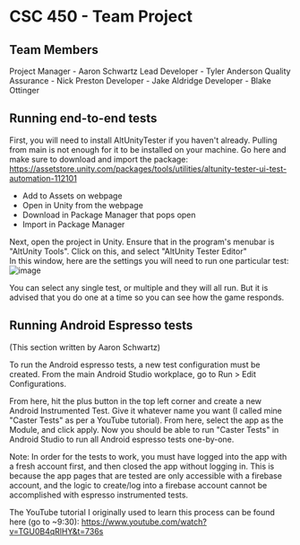 # CSC 450 - Team Project
## Team Members
Project Manager - Aaron Schwartz
Lead Developer - Tyler Anderson
Quality Assurance - Nick Preston
Developer - Jake Aldridge
Developer - Blake Ottinger

## Running end-to-end tests
First, you will need to install AltUnityTester if you haven't already. Pulling from main is not enough for it to be installed on your machine. Go here and make sure to download and import the package: https://assetstore.unity.com/packages/tools/utilities/altunity-tester-ui-test-automation-112101
- Add to Assets on webpage
- Open in Unity from the webpage
- Download in Package Manager that pops open
- Import in Package Manager

Next, open the project in Unity. Ensure that in the program's menubar is "AltUnity Tools". Click on this, and select "AltUnity Tester Editor"  
In this window, here are the settings you will need to run one particular test:
![image](https://user-images.githubusercontent.com/10481914/141410198-74c2d55f-effa-466f-b11f-50eb321aab60.png)

You can select any single test, or multiple and they will all run.
But it is advised that you do one at a time so you can see how the game responds.


## Running Android Espresso tests
(This section written by Aaron Schwartz)

To run the Android espresso tests, a new test configuration must be created. From the main Android Studio workplace, go to Run > Edit Configurations.

From here, hit the plus button in the top left corner and create a new Android Instrumented Test. Give it whatever name you want (I called mine "Caster Tests" as per a YouTube tutorial). From here, select the app as the Module, and click apply. Now you should be able to run "Caster Tests" in Android Studio to run all Android espresso tests one-by-one. 

Note: In order for the tests to work, you must have logged into the app with a fresh account first, and then closed the app without logging in. This is because the app pages that are tested are only accessible with a firebase account, and the logic to create/log into a firebase account cannot be accomplished with espresso instrumented tests.

The YouTube tutorial I originally used to learn this process can be found here (go to ~9:30): https://www.youtube.com/watch?v=TGU0B4qRlHY&t=736s
